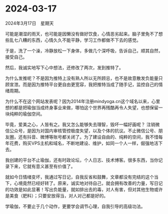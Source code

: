 # 2024-03-17

2024年3月17日　星期天

可能是潮湿的雨天，也可能是因懒没有做好饮食，心情恶劣起来。脑子里免不了想些乱七八糟的东西，心情久久不能平静，学习工作都做不下去的感觉。

于是，洗了一个澡，冷静放松一下身体，多做几个深呼吸，告诉自己，顺其自然，接受自己。

然后，我诚实地写下心中想法，还修改了两次，发到推特了。

为什么发推呢？不是因为推特上没有熟人所以无所顾忌，也不是故意散发负能量只顾宣泄。而是因为推特平台更自由更宽容，我把推特当成了随手记，监控自己的情绪周期。

为什么不在这个网站发表呢？因为2014年注册mindyoga.cn这个域名以来，心里想的都是把瑜伽当成终身事业来做，哪怕这个世界再残酷再令人失望，也想保留一块纯粹的瑜伽空间。

毕竟，爱美之心，人皆有之。我又怎么能够失去理智，毁坏一幅好画呢？
注销微信公众号，是因为对国内审核管控极度失望，以及个体的抗议。不止微信公号、朋友圈，还有抖音、微博等账号都关闭了。为了建设自由的、纯粹的空间，我不惜每年花费，购买VPS主机和域名，不断地建设、维护，如同一个人一样，倔强地活下去。

我创建的平台不止瑜伽，还有时政论坛，个人日志、技术博客。很多东西，当你记录下来，它就有意义甚至有价值了。

就如今日情绪变坏，我通过写日记，自我反省和鼓舞，文章都没有完结的这个当下，心境竟然已经好转了。原来，诚实地对待自己，就会拥有改善的力量，写日记的功效是如此显著！写出负能量，就如排出去的毒，对人有害，但对其他生物或许是美食（肥料）；只要安放得当，对人对己都是好的。

学瑜伽，不要止于几个动作，更要学会调节心理，自我引导的高级功法。


